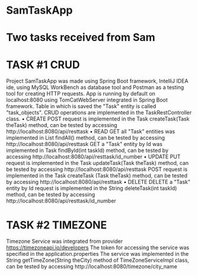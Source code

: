 # SamTaskApp
# Two tasks received from Sam 

# TASK #1 CRUD 
Project SamTaskApp was made using Spring Boot framework, IntelliJ IDEA ide, using MySQL WorkBench as database tool and Postman as a testing tool for creating HTTP requests.
App is running by default on localhost:8080 using TomCatWebServer integrated in Spring Boot framework.
Table in which is saved the "Task" entity is called "task_objects".
CRUD operations are implemented in the TaskRestController class.
• CREATE 
POST request is implemented in the Task createTask(Task theTask) method, can be tested by accessing
http://localhost:8080/api/resttask
• READ 
GET all "Task" entities was implemented in List<Task> findAll() method, can be tested by accessing 
http://localhost:8080/api/resttask 
GET a "Task" entity by Id was implemented in Task findById(int taskId) method, can be tested by accessing 
http://localhost:8080/api/resttask/id_number
• UPDATE
 PUT request is implemented in the Task updateTask(Task theTask) method, can be tested by accessing 
 http://localhost:8080/api/resttask 
 POST request is implemented in the Task createTask (Task theTask) method, can be tested by accessing
 http://localhost:8080/api/resttask
 • DELETE
 DELETE a "Task" entity by Id request is implemented in the String deleteTask(int taskId) method, can be tested by accessing 
 http://localhost:8080/api/resttask/id_number
 
# TASK #2 TIMEZONE 
Timezone Service was integrated from provider https://timezoneapi.io/developers
The token for accessing the service was specified in the application.properties
The service was implemented in the String getTimeZone(String theCity) method of TimeZoneServiceImpl class, 
can be tested by accessing http://localhost:8080/timezone/city_name
 
 
 
 
 
 
 
 
 
